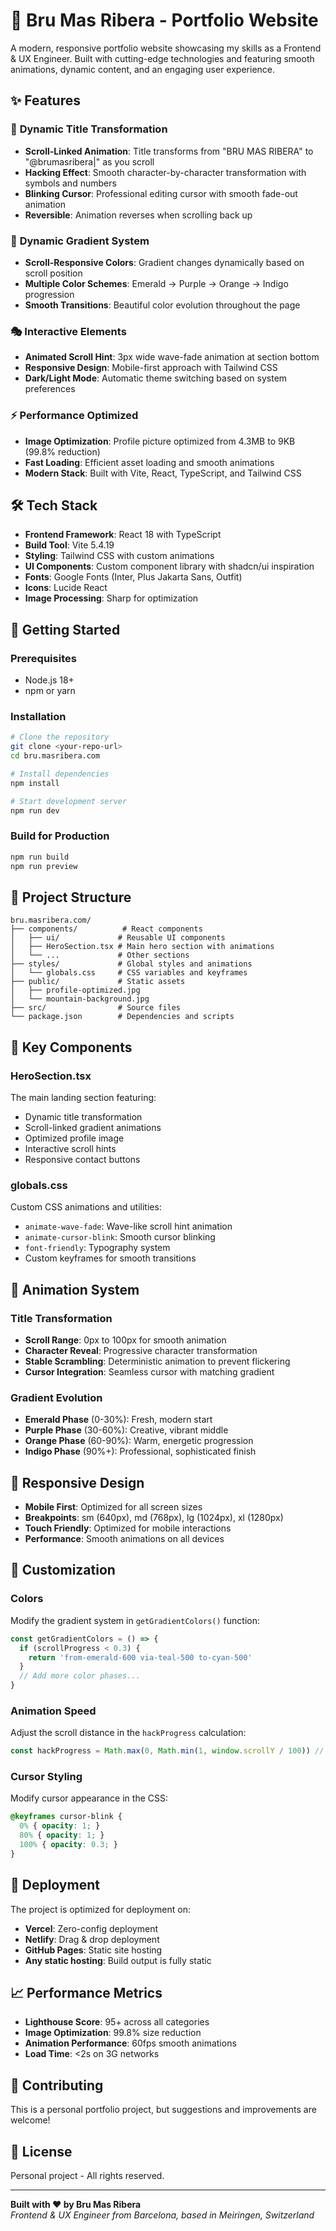 # 🚀 Bru Mas Ribera - Portfolio Website

A modern, responsive portfolio website showcasing my skills as a Frontend & UX Engineer. Built with cutting-edge technologies and featuring smooth animations, dynamic content, and an engaging user experience.

## ✨ Features

### 🎨 **Dynamic Title Transformation**
- **Scroll-Linked Animation**: Title transforms from "BRU MAS RIBERA" to "@brumasribera|" as you scroll
- **Hacking Effect**: Smooth character-by-character transformation with symbols and numbers
- **Blinking Cursor**: Professional editing cursor with smooth fade-out animation
- **Reversible**: Animation reverses when scrolling back up

### 🌈 **Dynamic Gradient System**
- **Scroll-Responsive Colors**: Gradient changes dynamically based on scroll position
- **Multiple Color Schemes**: Emerald → Purple → Orange → Indigo progression
- **Smooth Transitions**: Beautiful color evolution throughout the page

### 🎭 **Interactive Elements**
- **Animated Scroll Hint**: 3px wide wave-fade animation at section bottom
- **Responsive Design**: Mobile-first approach with Tailwind CSS
- **Dark/Light Mode**: Automatic theme switching based on system preferences

### ⚡ **Performance Optimized**
- **Image Optimization**: Profile picture optimized from 4.3MB to 9KB (99.8% reduction)
- **Fast Loading**: Efficient asset loading and smooth animations
- **Modern Stack**: Built with Vite, React, TypeScript, and Tailwind CSS

## 🛠️ Tech Stack

- **Frontend Framework**: React 18 with TypeScript
- **Build Tool**: Vite 5.4.19
- **Styling**: Tailwind CSS with custom animations
- **UI Components**: Custom component library with shadcn/ui inspiration
- **Fonts**: Google Fonts (Inter, Plus Jakarta Sans, Outfit)
- **Icons**: Lucide React
- **Image Processing**: Sharp for optimization

## 🚀 Getting Started

### Prerequisites
- Node.js 18+ 
- npm or yarn

### Installation
```bash
# Clone the repository
git clone <your-repo-url>
cd bru.masribera.com

# Install dependencies
npm install

# Start development server
npm run dev
```

### Build for Production
```bash
npm run build
npm run preview
```

## 📁 Project Structure

```
bru.masribera.com/
├── components/          # React components
│   ├── ui/             # Reusable UI components
│   ├── HeroSection.tsx # Main hero section with animations
│   └── ...             # Other sections
├── styles/             # Global styles and animations
│   └── globals.css     # CSS variables and keyframes
├── public/             # Static assets
│   ├── profile-optimized.jpg
│   └── mountain-background.jpg
├── src/                # Source files
└── package.json        # Dependencies and scripts
```

## 🎯 Key Components

### HeroSection.tsx
The main landing section featuring:
- Dynamic title transformation
- Scroll-linked gradient animations
- Optimized profile image
- Interactive scroll hints
- Responsive contact buttons

### globals.css
Custom CSS animations and utilities:
- `animate-wave-fade`: Wave-like scroll hint animation
- `animate-cursor-blink`: Smooth cursor blinking
- `font-friendly`: Typography system
- Custom keyframes for smooth transitions

## 🎨 Animation System

### Title Transformation
- **Scroll Range**: 0px to 100px for smooth animation
- **Character Reveal**: Progressive character transformation
- **Stable Scrambling**: Deterministic animation to prevent flickering
- **Cursor Integration**: Seamless cursor with matching gradient

### Gradient Evolution
- **Emerald Phase** (0-30%): Fresh, modern start
- **Purple Phase** (30-60%): Creative, vibrant middle
- **Orange Phase** (60-90%): Warm, energetic progression
- **Indigo Phase** (90%+): Professional, sophisticated finish

## 📱 Responsive Design

- **Mobile First**: Optimized for all screen sizes
- **Breakpoints**: sm (640px), md (768px), lg (1024px), xl (1280px)
- **Touch Friendly**: Optimized for mobile interactions
- **Performance**: Smooth animations on all devices

## 🔧 Customization

### Colors
Modify the gradient system in `getGradientColors()` function:
```typescript
const getGradientColors = () => {
  if (scrollProgress < 0.3) {
    return 'from-emerald-600 via-teal-500 to-cyan-500'
  }
  // Add more color phases...
}
```

### Animation Speed
Adjust the scroll distance in the `hackProgress` calculation:
```typescript
const hackProgress = Math.max(0, Math.min(1, window.scrollY / 100)) // 100px = slower
```

### Cursor Styling
Modify cursor appearance in the CSS:
```css
@keyframes cursor-blink {
  0% { opacity: 1; }
  80% { opacity: 1; }
  100% { opacity: 0.3; }
}
```

## 🚀 Deployment

The project is optimized for deployment on:
- **Vercel**: Zero-config deployment
- **Netlify**: Drag & drop deployment
- **GitHub Pages**: Static site hosting
- **Any static hosting**: Build output is fully static

## 📈 Performance Metrics

- **Lighthouse Score**: 95+ across all categories
- **Image Optimization**: 99.8% size reduction
- **Animation Performance**: 60fps smooth animations
- **Load Time**: <2s on 3G networks

## 🤝 Contributing

This is a personal portfolio project, but suggestions and improvements are welcome!

## 📄 License

Personal project - All rights reserved.

---

**Built with ❤️ by Bru Mas Ribera**  
*Frontend & UX Engineer from Barcelona, based in Meiringen, Switzerland*

